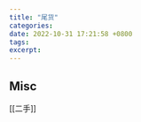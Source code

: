 ```yaml
---
title: "尾货"
categories: 
date: 2022-10-31 17:21:58 +0800
tags: 
excerpt: 
---
```













## Misc

[[二手]]

